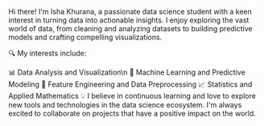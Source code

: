 Hi there! I'm Isha Khurana, a passionate data science student with a keen interest in turning data into actionable insights. I enjoy exploring the vast world of data, from cleaning and analyzing datasets to building predictive models and crafting compelling visualizations.

🔍 My interests include:

📊 Data Analysis and Visualization\n
🤖 Machine Learning and Predictive Modeling
🔄 Feature Engineering and Data Preprocessing
📈 Statistics and Applied Mathematics
💡 I believe in continuous learning and love to explore new tools and technologies in the data science ecosystem. I'm always excited to collaborate on projects that have a positive impact on the world.

<!---
IshaKhurana02/IshaKhurana02 is a ✨ special ✨ repository because its `README.md` (this file) appears on your GitHub profile.
You can click the Preview link to take a look at your changes.
--->

